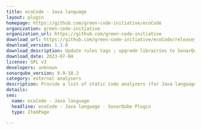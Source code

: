 ```yaml
---
title: ecoCode - Java language
layout: plugin
homepage: https://github.com/green-code-initiative/ecoCode
organization: green-code-initiative
organization_url: https://github.com/green-code-initiative
download_url: https://github.com/green-code-initiative/ecoCode/releases/download/1.3.0/ecocode-java-plugin-1.3.0.jar
download_version: 1.3.0
download_description: Update rules tags ; upgrade librairies to SonarQube 10.0.0 ; clean-up plugins and dependencies
download_date: 2023-07-04
license: GPL v3
developers: unknown
sonarqube_version: 9.9-10.2
category: external analysers
description: Provide a list of static code analyzers (for Java language) to highlight code structures that may have a negative ecological impact&#58; energy and resources over-consumption, "fatware", shortening terminals' lifespan, etc.
details: 
seo:
  name: ecoCode - Java language
  headline: ecoCode - Java language - SonarQube Plugin
  type: ItemPage

---
```

